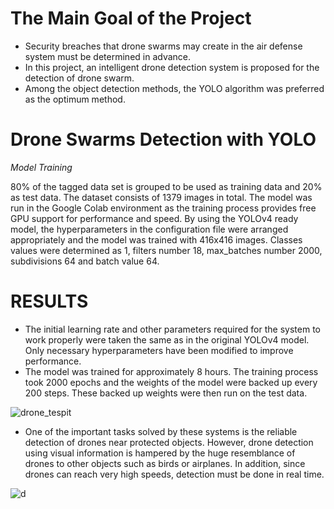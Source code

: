# The Main Goal of the Project

- Security breaches that drone swarms may create in the air defense system must be determined in advance.
- In this project, an intelligent drone detection system is proposed for the detection of drone swarm.
- Among the object detection methods, the YOLO algorithm was preferred as the optimum method.


# Drone Swarms Detection with YOLO

*Model Training*

80% of the tagged data set is grouped to be used as training data and 20% as test data. 
The dataset consists of 1379 images in total.
The model was run in the Google Colab environment as the training process provides free GPU support for performance and speed.
By using the YOLOv4 ready model, the hyperparameters in the configuration file were arranged appropriately and the model was trained with 416x416 images.
Classes values were determined as 1, filters number 18, max_batches number 2000, subdivisions 64 and batch value 64.



# RESULTS

- The initial learning rate and other parameters required for the system to work properly were taken the same as in the original YOLOv4 model. Only necessary hyperparameters have been modified to improve performance.
- The model was trained for approximately 8 hours. The training process took 2000 epochs and the weights of the model were backed up every 200 steps. These backed up weights were then run on the test data.


![drone_tespit](https://user-images.githubusercontent.com/58220997/124391796-e6614080-dcfa-11eb-90da-ffbaa4476708.gif)

- One of the important tasks solved by these systems is the reliable detection of drones near protected objects. However, drone detection using visual information is hampered by the huge resemblance of drones to other objects such as birds or airplanes. In addition, since drones can reach very high speeds, detection must be done in real time.

![d](https://user-images.githubusercontent.com/58220997/126679359-22a7f5b9-8d95-4534-b3c0-f0538ec112c6.PNG)


